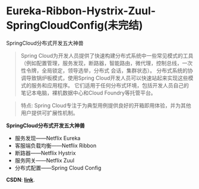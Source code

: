 # Eureka-Ribbon-Hystrix-Zuul-SpringCloudConfig(未完结)
SpringCloud分布式开发五大神兽

> Spring Cloud为开发人员提供了快速构建分布式系统中一些常见模式的工具（例如配置管理，服务发现，断路器，智能路由，微代理，控制总线，一次性令牌，全局锁定，领导选举，分布式 会话，集群状态）。 分布式系统的协调导致锅炉板模式，使用Spring Cloud开发人员可以快速站起来实现这些模式的服务和应用程序。 它们适用于任何分布式环境，包括开发人员自己的笔记本电脑，裸机数据中心和Cloud Foundry等托管平台。

> 特点:
> Spring Cloud专注于为典型用例提供良好的开箱即用体验，并为其他用户提供可扩展性机制。
> 
**SpringCloud分布式开发五大神兽**
- 服务发现——Netflix Eureka
- 客服端负载均衡——Netflix Ribbon
- 断路器——Netflix Hystrix
- 服务网关——Netflix Zuul
- 分布式配置——Spring Cloud Config

**CSDN**: [**link**](https://blog.csdn.net/weixin_39792935/article/details/84778560).
